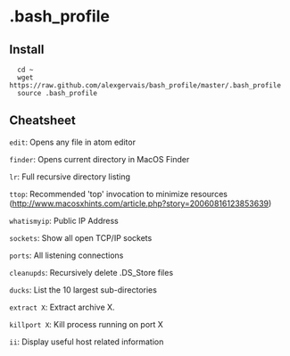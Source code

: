 # .bash_profile

## Install

```
  cd ~
  wget https://raw.github.com/alexgervais/bash_profile/master/.bash_profile
  source .bash_profile
```

## Cheatsheet

`edit`: Opens any file in atom editor

`finder`: Opens current directory in MacOS Finder

`lr`: Full recursive directory listing

`ttop`:  Recommended 'top' invocation to minimize resources (http://www.macosxhints.com/article.php?story=20060816123853639)

`whatismyip`: Public IP Address

`sockets`: Show all open TCP/IP sockets

`ports`: All listening connections

`cleanupds`: Recursively delete .DS_Store files

`ducks`: List the 10 largest sub-directories

`extract X`: Extract archive X.

`killport X`: Kill process running on port X

`ii`:  Display useful host related information
